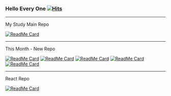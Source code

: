### Hello Every One [![Hits](https://hits.seeyoufarm.com/api/count/incr/badge.svg?url=https%3A%2F%2Fgithub.com%2FSeonHyungJo&count_bg=%2379C83D&title_bg=%23555555&icon=deno.svg&icon_color=%23FFFFFF&title=Hello&edge_flat=false)](https://hits.seeyoufarm.com)

---

My Study Main Repo

[![ReadMe Card](https://github-readme-stats.vercel.app/api/pin/?username=im-d-team&repo=Dev-Docs&theme=dracula)](https://github.com/im-d-team/Dev-Docs)

---

This Month - New Repo

[![ReadMe Card](https://github-readme-stats.vercel.app/api/pin/?username=SeonHyungJo&repo=preact-sample&theme=dracula)](https://github.com/SeonHyungJo/preact-sample)
[![ReadMe Card](https://github-readme-stats.vercel.app/api/pin/?username=SeonHyungJo&repo=Where-is-my-home&theme=dracula)](https://github.com/SeonHyungJo/Where-is-my-home)
[![ReadMe Card](https://github-readme-stats.vercel.app/api/pin/?username=SeonHyungJo&repo=FrontEnd-Note&theme=dracula)](https://github.com/SeonHyungJo/FrontEnd-Note)
[![ReadMe Card](https://github-readme-stats.vercel.app/api/pin/?username=SeonHyungJo&repo=Javascript-Book&theme=dracula)](https://github.com/SeonHyungJo/Javascript-Book)
[![ReadMe Card](https://github-readme-stats.vercel.app/api/pin/?username=SeonHyungJo&repo=Canvas-STEP&theme=dracula)](https://github.com/SeonHyungJo/Canvas-STEP)

---

React Repo

[![ReadMe Card](https://github-readme-stats.vercel.app/api/pin/?username=SeonHyungJo&repo=reactjs-interview-questions-korean&theme=dracula)](https://github.com/SeonHyungJo/reactjs-interview-questions-korean)
